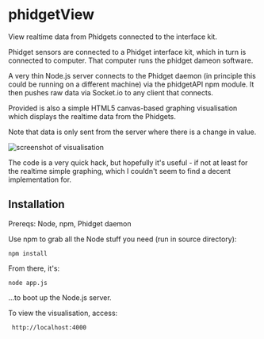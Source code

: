 phidgetView
===========

View realtime data from Phidgets connected to the interface kit.

Phidget sensors are connected to a Phidget interface kit, which in turn is connected to computer. That computer runs the phidget dameon software.

A very thin Node.js server connects to the Phidget daemon (in principle this could be running on a different machine) via the phidgetAPI npm module. It then pushes raw data via Socket.io to any client that connects.

Provided is also a simple HTML5 canvas-based graphing visualisation which displays the realtime data from the Phidgets.

Note that data is only sent from the server where there is a change in value.

![screenshot of visualisation](http://thestaticvoid.net/images/387t.png)

The code is a very quick hack, but hopefully it's useful - if not at least for the realtime simple graphing, which I couldn't seem to find a decent implementation for.

Installation
------------

Prereqs: Node, npm, Phidget daemon

Use npm to grab all the Node stuff you need (run in source directory):

    npm install

From there, it's:

    node app.js

...to boot up the Node.js server.

To view the visualisation, access:

     http://localhost:4000

